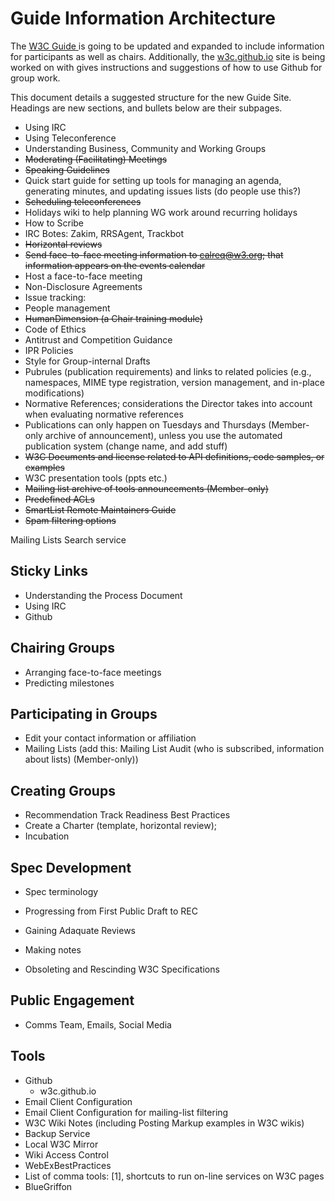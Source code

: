 # Guide Information Architecture
The [W3C Guide ](https://www.w3.org/Guide/) is going to be updated and expanded to include information for participants as well as chairs. Additionally, the [w3c.github.io](https://github.com/w3c/w3c.github.io/) site is being worked on with gives instructions and suggestions of how to use Github for group work.

This document details a suggested structure for the new Guide Site. Headings are new sections, and bullets below are their subpages.

* Using IRC
* Using Teleconference
* Understanding Business, Community and Working Groups
* ~~Moderating (Facilitating) Meetings~~
* ~~Speaking Guidelines~~
* Quick start guide for setting up tools for managing an agenda, generating minutes, and updating issues lists (do people use this?)
* ~~Scheduling teleconferences~~
* Holidays wiki to help planning WG work around recurring holidays
* How to Scribe
* IRC Botes: Zakim, RRSAgent, Trackbot 
* ~~Horizontal reviews~~
* ~~Send face-to-face meeting information to calreq@w3.org; that information appears on the events calendar~~
* Host a face-to-face meeting 
* Non-Disclosure Agreements
* Issue tracking:
* People management
* ~~HumanDimension (a Chair training module)~~
* Code of Ethics 
* Antitrust and Competition Guidance
* IPR Policies
* Style for Group-internal Drafts 
* Pubrules (publication requirements) and links to related policies (e.g., namespaces, MIME type registration, version management, and in-place modifications)
* Normative References; considerations the Director takes into account when evaluating normative references
* Publications can only happen on Tuesdays and Thursdays (Member-only archive of announcement), unless you use the automated publication system (change name, and add stuff)
* ~~W3C Documents and license related to API definitions, code samples, or examples~~
* W3C presentation tools (ppts etc.)
* ~~Mailing list archive of tools announcements (Member-only)~~
* ~~Predefined ACLs~~
* ~~SmartList Remote Maintainers Guide~~
* ~~Spam filtering options~~

Mailing Lists Search service

## Sticky Links
* Understanding the Process Document
* Using IRC
* Github

## Chairing Groups
* Arranging face-to-face meetings
* Predicting milestones

## Participating in Groups
* Edit your contact information or affiliation
* Mailing Lists (add this: Mailing List Audit (who is subscribed, information about lists) (Member-only))

## Creating Groups
* Recommendation Track Readiness Best Practices
* Create a Charter (template, horizontal review);
* Incubation

## Spec Development
* Spec terminology
* Progressing from First Public Draft to REC
* Gaining Adaquate Reviews

* Making notes
* Obsoleting and Rescinding W3C Specifications

## Public Engagement
* Comms Team, Emails, Social Media

## Tools
* Github
  * w3c.github.io
* Email Client Configuration
* Email Client Configuration for mailing-list filtering
* W3C Wiki Notes (including Posting Markup examples in W3C wikis)
* Backup Service
* Local W3C Mirror
* Wiki Access Control
* WebExBestPractices
* List of comma tools: [1], shortcuts to run on-line services on W3C pages
* BlueGriffon

